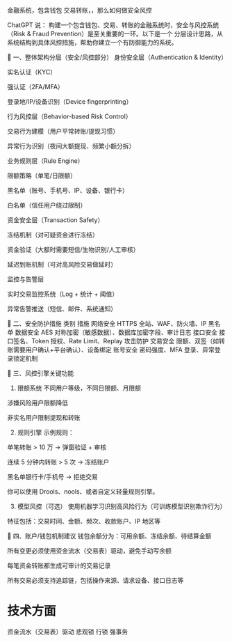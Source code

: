 金融系统，包含钱包 交易转账，，那么如何做安全风控


ChatGPT 说：
构建一个包含钱包、交易、转账的金融系统时，安全与风控系统（Risk & Fraud Prevention）是至关重要的一环。以下是一个 分层设计思路，从系统结构到具体风控措施，帮助你建立一个有防御能力的系统。

🧱 一、整体架构分层（安全/风控部分）
身份安全层（Authentication & Identity）

实名认证（KYC）

强认证（2FA/MFA）

登录地/IP/设备识别（Device fingerprinting）

行为风控层（Behavior-based Risk Control）

交易行为建模（用户平常转账/提现习惯）

异常行为识别（夜间大额提现、频繁小额分拆）

业务规则层（Rule Engine）

限额策略（单笔/日限额）

黑名单（账号、手机号、IP、设备、银行卡）

白名单（信任用户绕过限制）

资金安全层（Transaction Safety）

冻结机制（对可疑资金进行冻结）

资金验证（大额时需要短信/生物识别/人工审核）

延迟到账机制（可对高风险交易做延时）

监控与告警层

实时交易监控系统（Log + 统计 + 阈值）

异常告警推送（短信、邮件、系统通知）

🔐 二、安全防护措施
类别	措施
网络安全	HTTPS 全站、WAF、防火墙、IP 黑名单
数据安全	AES 对称加密（敏感数据）、数据库加密字段、审计日志
接口安全	接口签名、Token 授权、Rate Limit、Replay 攻击防护
交易安全	限额、双签（如转账需要用户确认+平台确认）、设备绑定
账号安全	密码强度、MFA 登录、异常登录锁定机制

🧠 三、风控引擎关键功能
1. 限额系统
   不同用户等级，不同日限额、月限额

涉嫌风险用户限额降低

非实名用户限制提现和转账

2. 规则引擎
   示例规则：

单笔转账 > 10 万 → 弹窗验证 + 审核

连续 5 分钟内转账 > 5 次 → 冻结账户

黑名单银行卡/手机号 → 拒绝交易

你可以使用 Drools、nools、或者自定义轻量规则引擎。

3. 模型风控（可选）
   使用机器学习识别高风险行为（可训练模型识别欺诈行为）

特征包括：交易时间、金额、频次、收款账户、IP 地区等

🔧 四、账户/钱包机制建议
钱包余额分为：可用余额、冻结余额、待结算金额

所有变更必须使用资金流水（交易表）驱动，避免手动写余额

每笔资金转账都生成可审计的交易记录

所有交易必须支持追踪链，包括操作来源、请求设备、接口日志等

# 技术方面

资金流水（交易表）驱动 
悲观锁  行锁 强事务
